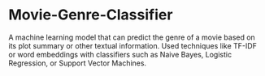

# Movie-Genre-Classifier
A machine learning model that can predict the genre of a movie based on its plot summary or other textual information. Used techniques like TF-IDF or word embeddings with classifiers such as Naive Bayes, Logistic Regression, or Support Vector Machines.
